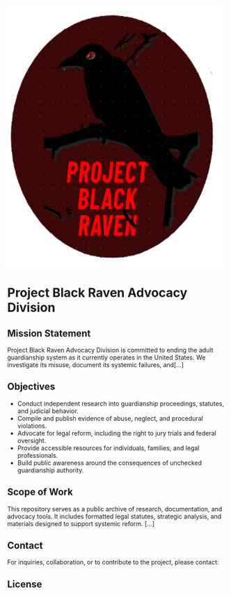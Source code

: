 <img src="project black raven logo offical.png" alt="Girl in a jacket" width="500" height="600">

# Project Black Raven Advocacy Division

## Mission Statement

Project Black Raven Advocacy Division is committed to ending the adult guardianship system as it currently operates in the United States. We investigate its misuse, document its systemic failures, and[...]

## Objectives

- Conduct independent research into guardianship proceedings, statutes, and judicial behavior.
- Compile and publish evidence of abuse, neglect, and procedural violations.
- Advocate for legal reform, including the right to jury trials and federal oversight.
- Provide accessible resources for individuals, families, and legal professionals.
- Build public awareness around the consequences of unchecked guardianship authority.

## Scope of Work

This repository serves as a public archive of research, documentation, and advocacy tools. It includes formatted legal statutes, strategic analysis, and materials designed to support systemic reform. [...]

## Contact

For inquiries, collaboration, or to contribute to the project, please contact:  


## License
 <body {
      margin: 0;
      font-family: 'Inter', sans-serif;
      background-color: var(--bg-color);
      color: var(--text-color);
      line-height: 1.6;
      /* Add background image and fallback color */
      background-image: url('https://github.com/gasterikuri/Project-Black-Raven-advocacy-Division-/blob/main/index/sitebackground.jpg');
      background-size: cover;
      background-repeat: no-repeat;
      background-attachment: fixed;
      background-position: center center;
    } >
